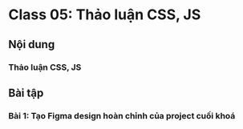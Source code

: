 # Class 05: Thảo luận CSS, JS

## Nội dung

### Thảo luận CSS, JS



## Bài tập

### Bài 1: Tạo Figma design hoàn chỉnh của project cuối khoá

